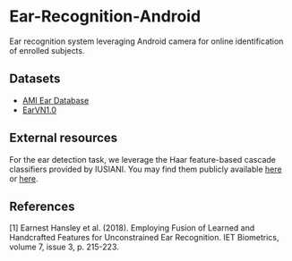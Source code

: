 # Ear-Recognition-Android
Ear recognition system leveraging Android camera for online identification of enrolled subjects.

## Datasets
- [AMI Ear Database](https://ctim.ulpgc.es/research_works/ami_ear_database/)
- [EarVN1.0](https://data.mendeley.com/datasets/yws3v3mwx3/4)

## External resources

For the ear detection task, we leverage the Haar feature-based cascade classifiers provided by IUSIANI. You may find them publicly available [here](https://github.com/DiUS/Physiognomy/tree/master/python/haarcascades) or [here](https://github.com/opencv/opencv/blob/e33bfb5ebfcf51b5f15995c08fd68a6b2ecb2f1e/data/haarcascades/haarcascade_mcs_leftear.xml).

## References
[1] Earnest Hansley et al. (2018). Employing Fusion of Learned and Handcrafted Features for Unconstrained Ear Recognition. IET Biometrics, volume 7, issue 3, p. 215-223.
